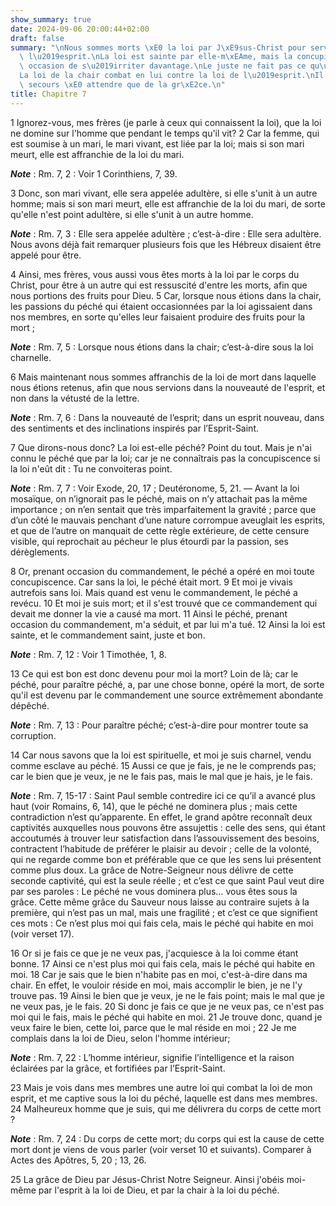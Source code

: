 ```yaml
---
show_summary: true
date: 2024-09-06 20:00:44+02:00
draft: false
summary: "\nNous sommes morts \xE0 la loi par J\xE9sus-Christ pour servir Dieu selon\
  \ l\u2019esprit.\nLa loi est sainte par elle-m\xEAme, mais la concupiscence en prend\
  \ occasion de s\u2019irriter davantage.\nLe juste ne fait pas ce qu\u2019il veut.\n\
  La loi de la chair combat en lui contre la loi de l\u2019esprit.\nIl n\u2019a de\
  \ secours \xE0 attendre que de la gr\xE2ce.\n"
title: Chapitre 7
---
```





1 Ignorez-vous, mes frères (je parle à ceux qui connaissent la loi), que la loi ne domine sur l'homme que pendant le temps qu'il vit? 2 Car la femme, qui est soumise à un mari, le mari vivant, est liée par la loi; mais si son mari meurt, elle est affranchie de la loi du mari.

***Note*** :  Rm. 7, 2 : Voir 1 Corinthiens, 7, 39.

3 Donc, son mari vivant, elle sera appelée adultère, si elle s'unit à un autre homme; mais si son mari meurt, elle est affranchie de la loi du mari, de sorte qu'elle n'est point adultère, si elle s'unit à un autre homme.

***Note*** :  Rm. 7, 3 : Elle sera appelée adultère ; c’est-à-dire : Elle sera adultère. Nous avons déjà fait remarquer plusieurs fois que les Hébreux disaient être appelé pour être.

4 Ainsi, mes frères, vous aussi vous êtes morts à la loi par le corps du Christ, pour être à un autre qui est ressuscité d'entre les morts, afin que nous portions des fruits pour Dieu. 5 Car, lorsque nous étions dans la chair, les passions du péché qui étaient occasionnées par la loi agissaient dans nos membres, en sorte qu'elles leur faisaient produire des fruits pour la mort ;

***Note*** :  Rm. 7, 5 : Lorsque nous étions dans la chair; c’est-à-dire sous la loi charnelle.

6 Mais maintenant nous sommes affranchis de la loi de mort dans laquelle nous étions retenus, afin que nous servions dans la nouveauté de l'esprit, et non dans la vétusté de la lettre.

***Note*** :  Rm. 7, 6 : Dans la nouveauté de l’esprit; dans un esprit nouveau, dans des sentiments et des inclinations inspirés par l’Esprit-Saint.


7 Que dirons-nous donc? La loi est-elle péché? Point du tout. Mais je n'ai connu le péché que par la loi; car je ne connaîtrais pas la concupiscence si la loi n'eût dit : Tu ne convoiteras point.

***Note*** :  Rm. 7, 7 : Voir Exode, 20, 17 ; Deutéronome, 5, 21. ― Avant la loi mosaïque, on n’ignorait pas le péché, mais on n’y attachait pas la même importance ; on n’en sentait que très imparfaitement la gravité ; parce que d’un côté le mauvais penchant d’une nature corrompue aveuglait les esprits, et que de l’autre on manquait de cette règle extérieure, de cette censure visible, qui reprochait au pécheur le plus étourdi par la passion, ses dérèglements.

8 Or, prenant occasion du commandement, le péché a opéré en moi toute concupiscence. Car sans la loi, le péché était mort. 9 Et moi je vivais autrefois sans loi. Mais quand est venu le commandement, le péché a revécu. 10 Et moi je suis mort; et il s'est trouvé que ce commandement qui devait me donner la vie a causé ma mort. 11 Ainsi le péché, prenant occasion du commandement, m'a séduit, et par lui m'a tué. 12 Ainsi la loi est sainte, et le commandement saint, juste et bon.

***Note*** :  Rm. 7, 12 : Voir 1 Timothée, 1, 8.

13 Ce qui est bon est donc devenu pour moi la mort? Loin de là; car le péché, pour paraître péché, a, par une chose bonne, opéré la mort, de sorte qu'il est devenu par le commandement une source extrêmement abondante dépêché.

***Note*** :  Rm. 7, 13 : Pour paraître péché; c’est-à-dire pour montrer toute sa corruption.


14 Car nous savons que la loi est spirituelle, et moi je suis charnel, vendu comme esclave au péché. 15 Aussi ce que je fais, je ne le comprends pas; car le bien que je veux, je ne le fais pas, mais le mal que je hais, je le fais.

***Note*** :  Rm. 7, 15-17 : Saint Paul semble contredire ici ce qu’il a avancé plus haut (voir Romains, 6, 14), que le péché ne dominera plus ; mais cette contradiction n’est qu’apparente. En effet, le grand apôtre reconnaît deux captivités auxquelles nous pouvons être assujettis : celle des sens, qui étant accoutumés à trouver leur satisfaction dans l’assouvissement des besoins, contractent l’habitude de préférer le plaisir au devoir ; celle de la volonté, qui ne regarde comme bon et préférable que ce que les sens lui présentent comme plus doux. La grâce de Notre-Seigneur nous délivre de cette seconde captivité, qui est la seule réelle ; et c’est ce que saint Paul veut dire par ses paroles : Le péché ne vous dominera plus… vous êtes sous la grâce. Cette même grâce du Sauveur nous laisse au contraire sujets à la première, qui n’est pas un mal, mais une fragilité ; et c’est ce que signifient ces mots : Ce n’est plus moi qui fais cela, mais le péché qui habite en moi (voir verset 17).

16 Or si je fais ce que je ne veux pas, j'acquiesce à la loi comme étant bonne. 17 Ainsi ce n'est plus moi qui fais cela, mais le péché qui habite en moi. 18 Car je sais que le bien n'habite pas en moi, c'est-à-dire dans ma chair. En effet, le vouloir réside en moi, mais accomplir le bien, je ne l'y trouve pas. 19 Ainsi le bien que je veux, je ne le fais point; mais le mal que je ne veux pas, je le fais. 20 Si donc je fais ce que je ne veux pas, ce n'est pas moi qui le fais, mais le péché qui habite en moi. 21 Je trouve donc, quand je veux faire le bien, cette loi, parce que le mal réside en moi ; 22 Je me complais dans la loi de Dieu, selon l'homme intérieur;

***Note*** :  Rm. 7, 22 : L’homme intérieur, signifie l’intelligence et la raison éclairées par la grâce, et fortifiées par l’Esprit-Saint.

23 Mais je vois dans mes membres une autre loi qui combat la loi de mon esprit, et me captive sous la loi du péché, laquelle est dans mes membres. 24 Malheureux homme que je suis, qui me délivrera du corps de cette mort ?

***Note*** :  Rm. 7, 24 : Du corps de cette mort; du corps qui est la cause de cette mort dont je viens de vous parler (voir verset 10 et suivants). Comparer à Actes des Apôtres, 5, 20 ; 13, 26.

25 La grâce de Dieu par Jésus-Christ Notre Seigneur. Ainsi j'obéis moi-même par l'esprit à la loi de Dieu, et par la chair à la loi du péché.

